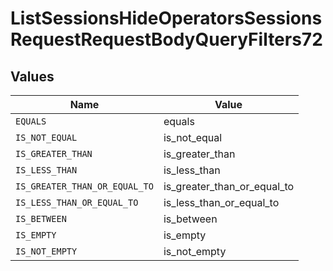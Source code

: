 # ListSessionsHideOperatorsSessionsRequestRequestBodyQueryFilters72


## Values

| Name                          | Value                         |
| ----------------------------- | ----------------------------- |
| `EQUALS`                      | equals                        |
| `IS_NOT_EQUAL`                | is_not_equal                  |
| `IS_GREATER_THAN`             | is_greater_than               |
| `IS_LESS_THAN`                | is_less_than                  |
| `IS_GREATER_THAN_OR_EQUAL_TO` | is_greater_than_or_equal_to   |
| `IS_LESS_THAN_OR_EQUAL_TO`    | is_less_than_or_equal_to      |
| `IS_BETWEEN`                  | is_between                    |
| `IS_EMPTY`                    | is_empty                      |
| `IS_NOT_EMPTY`                | is_not_empty                  |